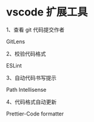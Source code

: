 # vscode 扩展工具

1、查看 git 代码提交作者

GitLens

2、校验代码格式

ESLint

3、自动代码书写提示

Path Intellisense

4、代码格式自动更新

Prettier-Code formatter
